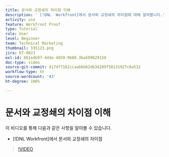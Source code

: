 ```yaml
---
title: 문서와 교정쇄의 차이점 이해
description: ' [!DNL  Workfront]에서 문서와 교정쇄의 차이점에 대해 알아봅니다.'
activity: use
feature: Workfront Proof
type: Tutorial
role: User
level: Beginner
team: Technical Marketing
thumbnail: 335123.png
jira: KT-8823
exl-id: 661e4b97-4d4e-4859-9688-3ba509629159
doc-type: video
source-git-commit: d17df7162ccaab6b62db34209f50131927c0a532
workflow-type: ht
source-wordcount: '43'
ht-degree: 100%

---
```


# 문서와 교정쇄의 차이점 이해

이 비디오를 통해 다음과 같은 사항을 알아볼 수 있습니다.

* [!DNL Workfront]에서 문서와 교정쇄의 차이점

>[!VIDEO](https://video.tv.adobe.com/v/3439866/?quality=12&learn=on&enablevpops&captions=kor)
